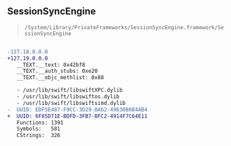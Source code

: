 ## SessionSyncEngine

> `/System/Library/PrivateFrameworks/SessionSyncEngine.framework/SessionSyncEngine`

```diff

-127.18.0.0.0
+127.19.0.0.0
   __TEXT.__text: 0x42bf8
   __TEXT.__auth_stubs: 0xe20
   __TEXT.__objc_methlist: 0x88

   - /usr/lib/swift/libswiftXPC.dylib
   - /usr/lib/swift/libswiftos.dylib
   - /usr/lib/swift/libswiftsimd.dylib
-  UUID: EDF5E487-F9CC-3D29-BA62-49630B6B4AB4
+  UUID: 6F85D71E-BDFD-3FB7-BFC2-4914F7C64E11
   Functions: 1391
   Symbols:   581
   CStrings:  326

```
